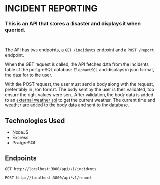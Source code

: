 # INCIDENT REPORTING

### This is an API that stores a disaster and displays it when queried.

<br />

The API has two endpoints, a `GET /incidents` endpoint and a `POST /report` endpoint.

When the GET request is called, the API fetches data from the incidents table of the postgreSQL database `ElephantSQL` and displays in json format, the data for to the user.

With the POST request, the user must send a body along with the request, preferrably in json format. The body sent by the user is then validated, top ensure the right values were sent. After validation, the body data is added to an [external weather api](https://openweathermap.org/current) to get the current weather. The current time and weather are added to the body data and sent to the database.

## Technologies Used
-   NodeJS
-   Express
-   PostgreSQL

## Endpoints
```
GET http://localhost:3000/api/v1/incidents

POST http://localhost:3000/api/v1/report
```